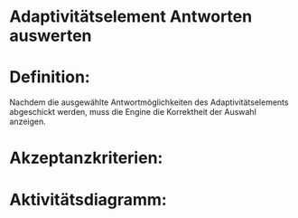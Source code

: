 # Adaptivitätselement Antworten auswerten


# Definition:

Nachdem die ausgewählte Antwortmöglichkeiten des Adaptivitätselements abgeschickt werden, muss die Engine die 
Korrektheit der Auswahl anzeigen.

# Akzeptanzkriterien:


# Aktivitätsdiagramm:


